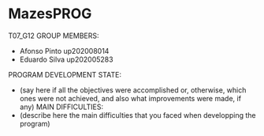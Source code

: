 # MazesPROG

T07_G12
GROUP MEMBERS:
- Afonso Pinto up202008014
- Eduardo Silva up202005283

PROGRAM DEVELOPMENT STATE:
- (say here if all the objectives were accomplished or, otherwise, which ones were not achieved, and also what
improvements were made, if any)
MAIN DIFFICULTIES:
- (describe here the main difficulties that you faced when developping the program)
